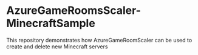 # AzureGameRoomsScaler-MinecraftSample
This repository demonstrates how AzureGameRoomScaler can be used to create and delete new Minecraft servers
